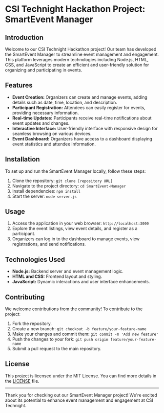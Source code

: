 # CSI Technight Hackathon Project: SmartEvent Manager

## Introduction
Welcome to our CSI Technight Hackathon project! Our team has developed the SmartEvent Manager to streamline event management and engagement. This platform leverages modern technologies including Node.js, HTML, CSS, and JavaScript to create an efficient and user-friendly solution for organizing and participating in events.


## Features
- **Event Creation:** Organizers can create and manage events, adding details such as date, time, location, and description.
- **Participant Registration:** Attendees can easily register for events, providing necessary information.
- **Real-time Updates:** Participants receive real-time notifications about event updates and changes.
- **Interactive Interface:** User-friendly interface with responsive design for seamless browsing on various devices.
- **Event Dashboard:** Organizers have access to a dashboard displaying event statistics and attendee information.

## Installation
To set up and run the SmartEvent Manager locally, follow these steps:

1. Clone the repository: `git clone [repository URL]`
2. Navigate to the project directory: `cd SmartEvent-Manager`
3. Install dependencies: `npm install`
4. Start the server: `node server.js`

## Usage
1. Access the application in your web browser: `http://localhost:3000`
2. Explore the event listings, view event details, and register as a participant.
3. Organizers can log in to the dashboard to manage events, view registrations, and send notifications.

## Technologies Used
- **Node.js:** Backend server and event management logic.
- **HTML and CSS:** Frontend layout and styling.
- **JavaScript:** Dynamic interactions and user interface enhancements.

## Contributing
We welcome contributions from the community! To contribute to the project:

1. Fork the repository.
2. Create a new branch: `git checkout -b feature/your-feature-name`
3. Make your changes and commit them: `git commit -m 'Add new feature'`
4. Push the changes to your fork: `git push origin feature/your-feature-name`
5. Submit a pull request to the main repository.

## License
This project is licensed under the MIT License. You can find more details in the [LICENSE](LICENSE) file.

---

Thank you for checking out our SmartEvent Manager project! We're excited about its potential to enhance event management and engagement at CSI Technight.
